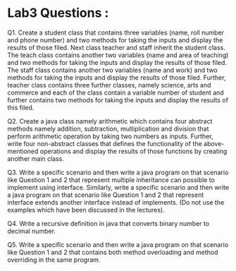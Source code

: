 # Lab3 Questions :

Q1. Create a student class that contains three variables (name, roll number and phone
number) and two methods for taking the inputs and display the results of those filed.
Next class teacher and staff inherit the student class. The teach class contains another
two variables (name and area of teaching) and two methods for taking the inputs and
display the results of those filed. The staff class contains another two variables (name
and work) and two methods for taking the inputs and display the results of those filed.
Further, teacher class contains three further classes, namely science, arts and commerce
and each of the class contain a variable number of student and further contains two
methods for taking the inputs and display the results of this filed.

Q2. Create a java class namely arithmetic which contains four abstract methods namely
addition, subtraction, multiplication and division that perform arithmetic operation by
taking two numbers as inputs. Further, write four non-abstract classes that defines the
functionality of the above-mentioned operations and display the results of those
functions by creating another main class.

Q3. Write a specific scenario and then write a java program on that scenario like Question 1
and 2 that represent multiple inheritance can possible to implement using interface.
Similarly, write a specific scenario and then write a java program on that scenario like
Question 1 and 2 that represent interface extends another interface instead of
implements. (Do not use the examples which have been discussed in the lectures).

Q4. Write a recursive definition in java that converts binary number to decimal number.

Q5. Write a specific scenario and then write a java program on that scenario like Question 1
and 2 that contains both method overloading and method overriding in the same
program.

